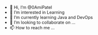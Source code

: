 - 👋 Hi, I’m @0AmiPatel
- 👀 I’m interested in Learning
- 🌱 I’m currently learning Java and DevOps
- 💞️ I’m looking to collaborate on ...
- 📫 How to reach me ...

<!---
0AmiPatel/0AmiPatel is a ✨ special ✨ repository because its `README.md` (this file) appears on your GitHub profile.
You can click the Preview link to take a look at your changes.
--->
